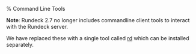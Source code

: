 % Command Line Tools

**Note**: Rundeck 2.7 no longer includes commandline client tools to interact with the Rundeck server.

We have replaced these with a single tool called [rd] which can be installed separately.


[rd]: https://rundeck.github.io/rundeck-cli